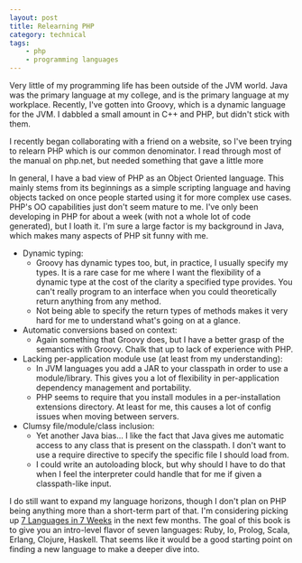 ```yaml
---
layout: post
title: Relearning PHP
category: technical
tags:
    - php
    - programming languages
---
```

Very little of my programming life has been outside of the JVM world. Java was the primary language at my college, and is the primary language at my workplace. Recently, I've gotten into Groovy, which is a dynamic language for the JVM. I dabbled a small amount in C++ and PHP, but didn't stick with them.

I recently began collaborating with a friend on a website, so I've been trying to relearn PHP which is our common denominator. I read through most of the manual on php.net, but needed something that gave a little more

In general, I have a bad view of PHP as an Object Oriented language. This mainly stems from its beginnings as a simple scripting language and having objects tacked on once people started using it for more complex use cases. PHP's OO capabilities just don't seem mature to me. I've only been developing in PHP for about a week (with not a whole lot of code generated), but I loath it. I'm sure a large factor is my background in Java, which makes many aspects of PHP sit funny with me.

- Dynamic typing:
    - Groovy has dynamic types too, but, in practice, I usually specify my types. It is a rare case for me where I want the flexibility of a dynamic type at the cost of the clarity a specified type provides. You can't really program to an interface when you could theoretically return anything from any method.
    - Not being able to specify the return types of methods makes it very hard for me to understand what's going on at a glance.
- Automatic conversions based on context:
    - Again something that Groovy does, but I have a better grasp of the semantics with Groovy. Chalk that up to lack of experience with PHP.
- Lacking per-application module use (at least from my understanding):
    - In JVM languages you add a JAR to your classpath in order to use a module/library. This gives you a lot of flexibility in per-application dependency management and portability.
    - PHP seems to require that you install modules in a per-installation extensions directory. At least for me, this causes a lot of config issues when moving between servers.
- Clumsy file/module/class inclusion:
    - Yet another Java bias... I like the fact that Java gives me automatic access to any class that is present on the classpath. I don't want to use a require directive to specify the specific file I should load from.
    - I could write an autoloading block, but why should I have to do that when I feel the interpreter could handle that for me if given a classpath-like input.

I do still want to expand my language horizons, though I don't plan on PHP being anything more than a short-term part of that. I'm considering picking up [7 Languages in 7 Weeks](http://www.amazon.com/Seven-Languages-Weeks-Programming-Programmers/dp/193435659X) in the next few months. The goal of this book is to give you an intro-level flavor of seven languages: Ruby, Io, Prolog, Scala, Erlang, Clojure, Haskell. That seems like it would be a good starting point on finding a new language to make a deeper dive into.
